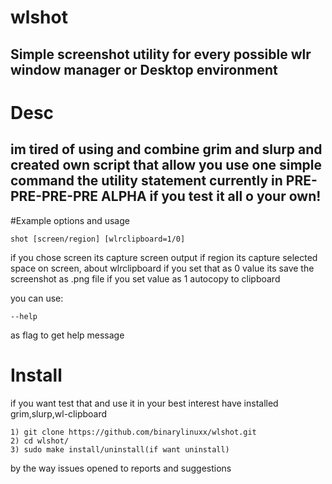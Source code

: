 # wlshot
Simple screenshot utility for every possible wlr window manager or Desktop environment
------------------------------------------------------------------------------------------

# Desc
im tired of using and combine grim and slurp and created own script 
that allow you use one simple command the utility statement currently in PRE-PRE-PRE-PRE ALPHA
if you test it all o your own!
------------------------------------------------------------------------------------------

#Example options and usage
```
shot [screen/region] [wlrclipboard=1/0]  
```

if you chose screen its capture screen output if region its capture selected space on 
screen, about wlrclipboard if you set that as 0 value its save the screenshot as .png file
if you set value as 1 autocopy to clipboard 

you can use: 
``` 
--help
``` 
as flag to get help message

# Install
if you want test that and use it in your best interest have installed grim,slurp,wl-clipboard

```
1) git clone https://github.com/binarylinuxx/wlshot.git
2) cd wlshot/
3) sudo make install/uninstall(if want uninstall)
```

by the way issues opened to reports and suggestions
